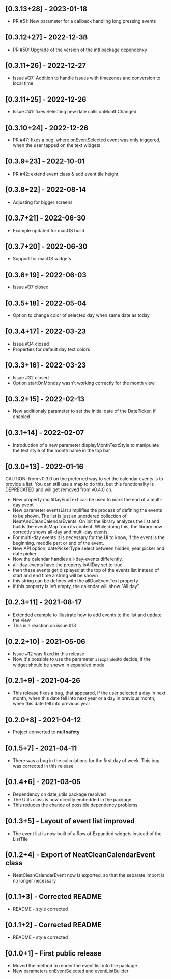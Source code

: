 ## [0.3.13+28] - 2023-01-18
* PR #51: New parameter for a callback handling long pressing events
## [0.3.12+27] - 2022-12-3ß
* PR #50: Upgrade of the version of the intl package dependenxy

## [0.3.11+26] - 2022-12-27
* Issue #37: Addition to handle issues with timezones and conversion to local time

## [0.3.11+25] - 2022-12-26
* Issue #41: fixes Selecting new date calls onMonthChanged

## [0.3.10+24] - 2022-12-26
* PR #47: fixes a bug, where onEventSelected event was only triggered, when the user tapped on the text widgets

## [0.3.9+23] - 2022-10-01
* PR #42: extend event class & add event tile height

## [0.3.8+22] - 2022-08-14
* Adjusting for bigger screens

## [0.3.7+21] - 2022-06-30
* Example updated for macOS build

## [0.3.7+20] - 2022-06-30
* Support for macOS widgets

## [0.3.6+19] - 2022-06-03
* Issue #37 closed

## [0.3.5+18] - 2022-05-04
* Option to change color of selected day when same date as today

## [0.3.4+17] - 2022-03-23
* Issue #34 closed
* Properties for default day text colors

## [0.3.3+16] - 2022-03-23
* Issue #32 closed
* Option startOnMonday wasn't working correctly for the month view

## [0.3.2+15] - 2022-02-13
* New additionaly parameter to set the initial date of the DatePicker, if enabled

## [0.3.1+14] - 2022-02-07
* Introduction of a new parameter displayMonthTextStyle to manipulate the text style of the month name in the top bar
## [0.3.0+13] - 2022-01-16
CAUTION: from v0.3.0 on the preferred way to set the calendar events is to provide a list. You can still
use a map to do this, but this functionality is DEPRECATED and will get removed from v0.4.0 on.
* New property multiDayEndText can be used to mark the end of a multi-day event
* New parameter eventsList simplifies the process of defining the events to be shown. The list is just an unordered collection of NeatAndCleanCalendarEvents. On init the library analyzes the list and builds the eventsMap from its content. While doing this, the library now correctly shows all-day and multi-day events.
* For multi-day events it is necessary for the UI to know, if the event is the beginning, meddle part or end of the event.
* New API option: datePickerType select between hidden, year picker and date picker
* Now the calendar handles all-day-events differently.
* all-day-events have the property isAllDay set to true
* then these events get displayed at the top of the events list instead of start and end time a string will be shown
* this string can be defines with the allDayEventText property
* if this property is left empty, the calendar will show "All day"
## [0.2.3+11] - 2021-08-17
* Extended example to illustrate how to add events to the list and update the view
* This is a reaction on issue #13

## [0.2.2+10] - 2021-05-06
* Issue #12 was fixed in this release
* Now it's possible to use the parameter `isExpanded`to decide, if the widget should be shown in expanded mode

## [0.2.1+9] - 2021-04-26
* This release fixes a bug, that appeared, if the user selected a day in next month, when this date fell into next year or a day in previous month, when this date fell into previous year
## [0.2.0+8] - 2021-04-12
* Project converted to **null safety**
## [0.1.5+7] - 2021-04-11
* There was a bug in the calculations for the first day of week. This bug was corrected in this release
## [0.1.4+6] - 2021-03-05

* Dependency on date_utils package resolved
* The Utils class is now directly embedded in the package
* This reduces the chance of possible dependency problems

## [0.1.3+5] - Layout of event list improved

* The event list is now built of a Row of Expanded widgets instead of the ListTile

## [0.1.2+4] - Export of NeatCleanCalendarEvent class

* NeatCleanCalendarEvent now is exported, so that the separate import is no longer necessary 

## [0.1.1+3] - Corrected README

* README - style corrected

## [0.1.1+2] - Corrected README

* README - style corrected
## [0.1.0+1] - First public release

* Moved the method to render the event list into the package
* New parameters onEventSelected and eventListBuilder
